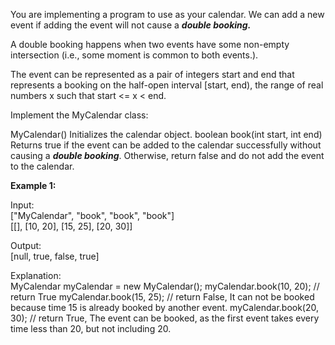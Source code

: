 You are implementing a program to use as your calendar. We can add a new event if adding the event will not cause a ***double booking.***

A double booking happens when two events have some non-empty intersection (i.e., some moment is common to both events.).

The event can be represented as a pair of integers start and end that represents a booking on the half-open interval [start, end), the range of real numbers x such that start <= x < end.

Implement the MyCalendar class:

MyCalendar() Initializes the calendar object.
boolean book(int start, int end) Returns true if the event can be added to the calendar successfully without causing a ***double booking***. Otherwise, return false and do not add the event to the calendar.

**Example 1:**

Input:<br>
["MyCalendar", "book", "book", "book"]<br>
[[], [10, 20], [15, 25], [20, 30]]<br>

Output:<br>
[null, true, false, true]

Explanation:<br>
MyCalendar myCalendar = new MyCalendar();
myCalendar.book(10, 20); // return True
myCalendar.book(15, 25); // return False, It can not be booked because time 15 is already booked by another event.
myCalendar.book(20, 30); // return True, The event can be booked, as the first event takes every time less than 20, but not including 20.
